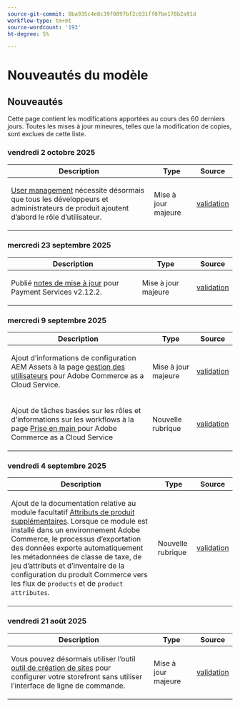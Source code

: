 ```yaml
---
source-git-commit: 8ba935c4e8c39f0897bf2c031ff07be178b2a91d
workflow-type: tm+mt
source-wordcount: '193'
ht-degree: 5%

---
```

# Nouveautés du modèle

## Nouveautés

Cette page contient les modifications apportées au cours des 60 derniers jours. Toutes les mises à jour mineures, telles que la modification de copies, sont exclues de cette liste.

### vendredi 2 octobre 2025

<table style="table-layout:auto;">
  <thead>
    <tr>
      <th>Description</th>
      <th>Type</th>
      <th>Source</th>
    </tr>
  </thead>
  <tbody>
    <tr>
      <td><p><a href="https://experienceleague.adobe.com/fr/docs/commerce/cloud-service/user-management">User management</a> nécessite désormais que tous les développeurs et administrateurs de produit ajoutent d’abord le rôle d’utilisateur.</p>
</td>
      <td>
        Mise à jour majeure
      </td>
      <td><a href="https://github.com/AdobeDocs/commerce.en/commit/e12b4c18cacd43d73ced180a62d7162a745ced56">validation</a></td>
    </tr>
  </tbody>
</table>

### mercredi 23 septembre 2025

<table style="table-layout:auto;">
  <thead>
    <tr>
      <th>Description</th>
      <th>Type</th>
      <th>Source</th>
    </tr>
  </thead>
  <tbody>
    <tr>
      <td><p>Publié <a href="https://experienceleague.adobe.com/fr/docs/commerce/payment-services/release-notes">notes de mise à jour</a> pour Payment Services v2.12.2.</p>
</td>
      <td>
        Mise à jour majeure
      </td>
      <td><a href="https://github.com/AdobeDocs/commerce.en/commit/1e5ee370bf91d33f35585d2d64b393fede721ce6">validation</a></td>
    </tr>
  </tbody>
</table>

### mercredi 9 septembre 2025

<table style="table-layout:auto;">
  <thead>
    <tr>
      <th>Description</th>
      <th>Type</th>
      <th>Source</th>
    </tr>
  </thead>
  <tbody>
    <tr>
      <td><p>Ajout d’informations de configuration AEM Assets à la page <a href="https://experienceleague.adobe.com/fr/docs/commerce/cloud-service/user-management">gestion des utilisateurs</a> pour Adobe Commerce as a Cloud Service.</p>
</td>
      <td>
        Mise à jour majeure
      </td>
      <td><a href="https://github.com/AdobeDocs/commerce.en/commit/acce1aad405e74b1171faddf7f0d6681bd0a048d">validation</a></td>
    </tr>
    <tr>
      <td><p>Ajout de tâches basées sur les rôles et d’informations sur les workflows à la page <a href="https://experienceleague.adobe.com/fr/docs/commerce/cloud-service/getting-started"> Prise en main </a> pour Adobe Commerce as a Cloud Service</p>
</td>
      <td>
        Nouvelle rubrique
      </td>
      <td><a href="https://github.com/AdobeDocs/commerce.en/commit/f62434c55d21f65568af422bd278e6ed917b805b">validation</a></td>
    </tr>
  </tbody>
</table>

### vendredi 4 septembre 2025

<table style="table-layout:auto;">
  <thead>
    <tr>
      <th>Description</th>
      <th>Type</th>
      <th>Source</th>
    </tr>
  </thead>
  <tbody>
    <tr>
      <td><p>Ajout de la documentation relative au module facultatif <a href="https://experienceleague.adobe.com/fr/docs/commerce/saas-data-export/extensibility/add-tax-attribute-set-inventory-attributes">Attributs de produit supplémentaires</a>. Lorsque ce module est installé dans un environnement Adobe Commerce, le processus d’exportation des données exporte automatiquement les métadonnées de classe de taxe, de jeu d’attributs et d’inventaire de la configuration du produit Commerce vers les flux de <code class="language-plaintext highlighter-rouge">products</code> et de <code class="language-plaintext highlighter-rouge">product attributes</code>.</p>
</td>
      <td>
        Nouvelle rubrique
      </td>
      <td><a href="https://github.com/AdobeDocs/commerce.en/commit/a77c6bd98622488214d89a077e1dfaa8338108fd">validation</a></td>
    </tr>
  </tbody>
</table>

### vendredi 21 août 2025

<table style="table-layout:auto;">
  <thead>
    <tr>
      <th>Description</th>
      <th>Type</th>
      <th>Source</th>
    </tr>
  </thead>
  <tbody>
    <tr>
      <td><p>Vous pouvez désormais utiliser l’outil <a href="https://experienceleague.adobe.com/fr/docs/commerce/cloud-service/storefront">outil de création de sites</a> pour configurer votre storefront sans utiliser l’interface de ligne de commande.</p>
</td>
      <td>
        Mise à jour majeure
      </td>
      <td><a href="https://github.com/AdobeDocs/commerce.en/commit/bf3954af26fba0aa943261a0673166c0537e692e">validation</a></td>
    </tr>
  </tbody>
</table>
